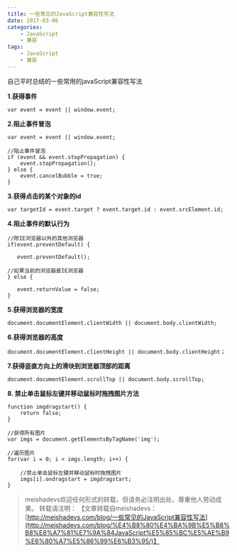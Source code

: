```yaml
---
title: 一些常见的JavaScript兼容性写法
date: 2017-03-06
categories:
	- JavaScript
	- 兼容
tags:
    - JavaScript
    - 兼容
---
```


自己平时总结的一些常用的javaScript兼容性写法
<!--more-->

**1.获得事件**

	var event = event || window.event;

**2.阻止事件冒泡**

	var event = event || window.event;

	//阻止事件冒泡
	if (event && event.stopPropagation) {
	    event.stopPropagation();
	} else {
	    event.cancelBubble = true;
	}


**3.获得点击的某个对象的id**

	var targetId = event.target ? event.target.id : event.srcElement.id;

**4.阻止事件的默认行为**
	
	//除IE浏览器以外的其他浏览器
	if(event.preventDefault) {

	   event.preventDefault();

	//如果当前的浏览器是IE浏览器
	} else {

	   event.returnValue = false;
	}

**5.获得浏览器的宽度**

	document.documentElement.clientWidth || document.body.clientWidth;

**6.获得浏览器的高度**

	document.documentElement.clientHeight || document.body.clientHeight；

**7.获得竖直方向上的滑块到浏览器顶部的距离**
	
	document.documentElement.scrollTop || document.body.scrollTop;

**8. 禁止单击鼠标左键并移动鼠标时拖拽图片方法**

	function imgdragstart() {
        return false;
    }

    //获得所有图片
    var imgs = document.getElementsByTagName('img');

    //遍历图片
    for(var i = 0; i < imgs.length; i++) {

        //禁止单击鼠标左键并移动鼠标时拖拽图片
        imgs[i].ondragstart = imgdragstart;
    }

> meishadevs欢迎任何形式的转载，但请务必注明出处，尊重他人劳动成果。
转载请注明： 【文章转载自meishadevs：[http://meishadevs.com/blog/一些常见的JavaScript兼容性写法](http://meishadevs.com/blog/%E4%B8%80%E4%BA%9B%E5%B8%B8%E8%A7%81%E7%9A%84JavaScript%E5%85%BC%E5%AE%B9%E6%80%A7%E5%86%99%E6%B3%95/)】